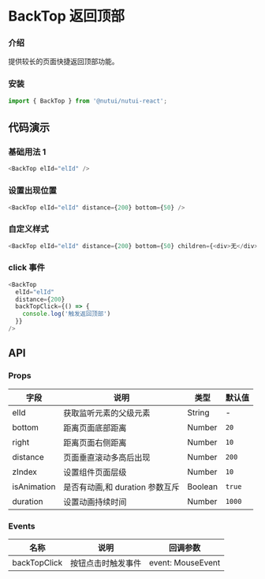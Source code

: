 # BackTop 返回顶部

### 介绍

提供较长的页面快捷返回顶部功能。

### 安装

```javascript
import { BackTop } from '@nutui/nutui-react';
```

## 代码演示

### 基础用法 1

```js
<BackTop elId="elId" />
```

### 设置出现位置

```js
<BackTop elId="elId" distance={200} bottom={50} />
```

### 自定义样式

```js
<BackTop elId="elId" distance={200} bottom={50} children={<div>无</div>} />
```

### click 事件

```js
<BackTop
  elId="elId"
  distance={200}
  backTopClick={() => {
    console.log('触发返回顶部')
  }}
/>
```

## API

### Props

| 字段        | 说明                            | 类型    | 默认值 |
| ----------- | ------------------------------- | ------- | ------ |
| elId        | 获取监听元素的父级元素          | String  | -      |
| bottom      | 距离页面底部距离                | Number  | `20`   |
| right       | 距离页面右侧距离                | Number  | `10`   |
| distance    | 页面垂直滚动多高后出现          | Number  | `200`  |
| zIndex      | 设置组件页面层级                | Number  | `10`   |
| isAnimation | 是否有动画,和 duration 参数互斥 | Boolean | `true` |
| duration    | 设置动画持续时间                | Number  | `1000` |

### Events

| 名称         | 说明               | 回调参数          |
| ------------ | ------------------ | ----------------- |
| backTopClick | 按钮点击时触发事件 | event: MouseEvent |
